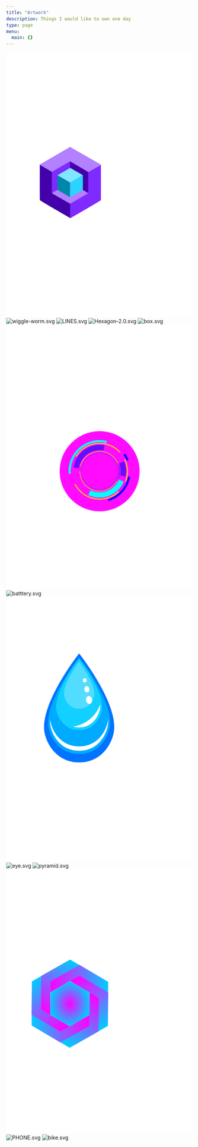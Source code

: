 ```yaml
---
title: "Artwork"
description: Things I would like to own one day
type: page
menu:
  main: {}
---
```


![Double-Cube.svg](Double-Cube.svg)
![wiggle-worm.svg](wiggle-worm.svg#svgView(viewBox(-150,150,300,100)) )
![LINES.svg](LINES.svg#svgView(viewBox(-150,100,300,100)))
![Hexagon-2.0.svg](Hexagon-2.0.svg#svgView(viewBox(-180,150,500,100)))
![box.svg](box.svg#svgView(viewBox(-100,80,200,100)))
![Tech.svg](Tech.svg)
![batttery.svg](batttery.svg#svgView(viewBox(-300,0,500,100)))
![Tear.svg](Tear.svg)
![eye.svg](eye.svg#svgView(viewBox(-100,100,200,100)))
![pyramid.svg](pyramid.svg#svgView(viewBox(-100,100,200,100)))
![Galaxy-Hexagon.svg](Galaxy-Hexagon.svg)
![PHONE.svg](PHONE.svg#svgView(viewBox(-50,0,200,100)))
![bike.svg](bike.svg#svgView(viewBox(-400,-50,500,100)))
